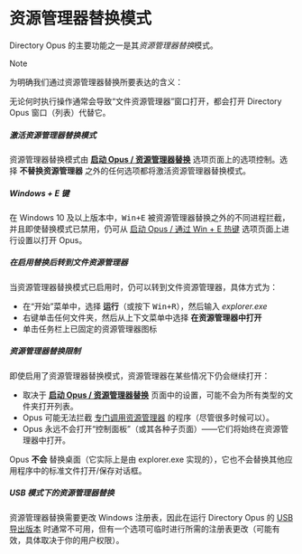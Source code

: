 # 资源管理器替换模式

Directory Opus 的主要功能之一是其*资源管理器替换*模式。

> [!NOTE]
> 为明确我们通过资源管理器替换所要表达的含义：
>
> 无论何时执行操作通常会导致“文件资源管理器”窗口打开，都会打开 Directory Opus 窗口（列表）代替它。

##### 激活资源管理器替换模式

资源管理器替换模式由 **[启动 Opus / 资源管理器替换](/Manual/preferences/preferences_categories/launching_opus/explorer_replacement.zh.md)** 选项页面上的选项控制。选择 **不替换资源管理器** 之外的任何选项都将激活资源管理器替换模式。

##### Windows + E 键

在 Windows 10 及以上版本中，<kbd>Win+E</kbd> 被资源管理器替换之外的不同进程拦截，并且即使替换模式已禁用，仍可从 [启动 Opus / 通过 Win + E 热键](/Manual/preferences/preferences_categories/launching_opus/launching_opus_from_the_win-e_hotkey.zh.md) 选项页面上进行设置以打开 Opus。

##### 在启用替换后转到文件资源管理器

当资源管理器替换模式已启用时，仍可以转到文件资源管理器，具体方式为：

- 在“开始”菜单中，选择 **运行**（或按下 <kbd>Win+R</kbd>），然后输入 *explorer.exe*
- 右键单击任何文件夹，然后从上下文菜单中选择 **在资源管理器中打开**
- 单击任务栏上已固定的资源管理器图标

##### 资源管理器替换限制

即使启用了资源管理器替换模式，资源管理器在某些情况下仍会继续打开：

- 取决于 **[启动 Opus / 资源管理器替换](/Manual/preferences/preferences_categories/launching_opus/explorer_replacement.zh.md)** 页面中的设置，可能不会为所有类型的文件夹打开列表。
- Opus 可能无法拦截 [专门调用资源管理器](http://blogs.msdn.com/b/oldnewthing/archive/2007/04/30/2332224.aspx) 的程序（尽管很多时候可以）。
- Opus 永远不会打开“控制面板”（或其各种子页面）——它们将始终在资源管理器中打开。

Opus **不会** 替换桌面（它实际上是由 explorer.exe 实现的），它也不会替换其他应用程序中的标准文件打开/保存对话框。

##### USB 模式下的资源管理器替换

资源管理器替换需要更改 Windows 注册表，因此在运行 Directory Opus 的 [USB 导出版本](/Manual/additional_functionality/exporting_to_usb.zh.md) 时通常不可用，但有一个选项可临时进行所需的注册表更改（可能有效，具体取决于你的用户权限）。